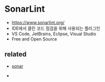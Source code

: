 # SonarLint
- https://www.sonarlint.org/
- IDE에서 클린 코드 점검을 위해 사용되는 플러그인
- VS Code, JetBrains, Eclipse, Visual Studio
- Free and Open Source

## related
- [sonar](/mib/sonar)
*
